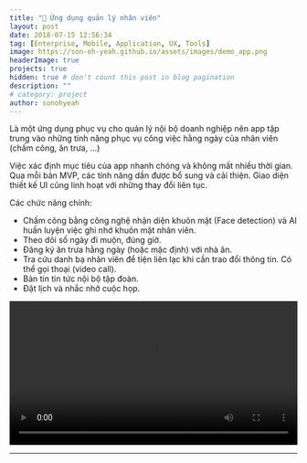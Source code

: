 ```yaml
---
title: "💼 Ứng dụng quản lý nhân viên"
layout: post
date: 2018-07-15 12:56:34
tag: [Enterprise, Mobile, Application, UX, Tools]
image: https://son-oh-yeah.github.io/assets/images/demo_app.png
headerImage: true
projects: true
hidden: true # don't count this post in blog pagination
description: ""
# category: project
author: sonohyeah
---
```


Là một ứng dụng phục vụ cho quản lý nội bộ doanh nghiệp nên app tập trung vào những tính năng phục vụ công việc hằng ngày của nhân viên (chấm công, ăn trưa, ...)

Việc xác định mục tiêu của app nhanh chóng và không mất nhiều thời gian. Qua mỗi bản MVP, các tính năng dần được bổ sung và cải thiện. Giao diện thiết kế UI cũng linh hoạt với những thay đổi liên tục.

Các chức năng chính:
- Chấm công bằng công nghệ nhận diện khuôn mặt (Face detection) và AI huấn luyện việc ghi nhớ khuôn mặt nhân viên.
- Theo dõi số ngày đi muộn, đúng giờ.
- Đăng ký ăn trưa hằng ngày (hoặc mặc định) với nhà ăn.
- Tra cứu danh bạ nhân viên để tiện liên lạc khi cần trao đổi thông tin. Có thể gọi thoại (video call).
- Bản tin tin tức nội bộ tập đoàn.
- Đặt lịch và nhắc nhở cuộc họp.

<video src="https://son-oh-yeah.github.io/assets/images/app.mp4" width="100%" style ="margin: auto; background-color: white" controls autoplay loop></video>

---
